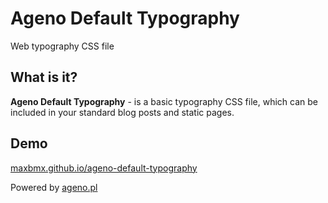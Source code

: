 Ageno Default Typography
=================================================
Web typography CSS file

## What is it?
**Ageno Default Typography** - is a basic typography CSS file, which can be included in your standard blog posts and static pages.

## Demo
 [maxbmx.github.io/ageno-default-typography](https://maxbmx.github.io/ageno-default-typography/)

Powered by [ageno.pl](http://ageno.pl/)
